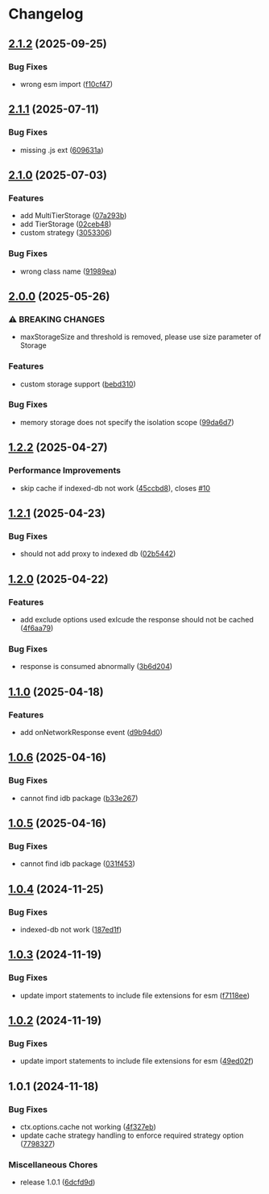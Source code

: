 # Changelog

## [2.1.2](https://github.com/keq-request/keq-cache/compare/v2.1.1...v2.1.2) (2025-09-25)


### Bug Fixes

* wrong esm import ([f10cf47](https://github.com/keq-request/keq-cache/commit/f10cf4769144a8c205209437388565f1dc7c7096))

## [2.1.1](https://github.com/keq-request/keq-cache/compare/v2.1.0...v2.1.1) (2025-07-11)


### Bug Fixes

* missing .js ext ([609631a](https://github.com/keq-request/keq-cache/commit/609631af7334fa41f42b9607137c61be1435e29e))

## [2.1.0](https://github.com/keq-request/keq-cache/compare/v2.0.0...v2.1.0) (2025-07-03)


### Features

* add MultiTierStorage ([07a293b](https://github.com/keq-request/keq-cache/commit/07a293b75689c33ee05f31bd3446856244f83aa4))
* add TierStorage ([02ceb48](https://github.com/keq-request/keq-cache/commit/02ceb4885f8a413fddd9fa732c0a2223a809b1f5))
* custom strategy ([3053306](https://github.com/keq-request/keq-cache/commit/3053306cfa408b9ed72a1d5fbbb9d4bbdfe7e816))


### Bug Fixes

* wrong class name ([91989ea](https://github.com/keq-request/keq-cache/commit/91989eaeb1241d16128f08351f95b7b1b1c9fd22))

## [2.0.0](https://github.com/keq-request/keq-cache/compare/v1.2.2...v2.0.0) (2025-05-26)


### ⚠ BREAKING CHANGES

* maxStorageSize and threshold is removed, please use size parameter of Storage

### Features

* custom storage support ([bebd310](https://github.com/keq-request/keq-cache/commit/bebd3106c735fcb5b12142a3d1c19025806a2098))


### Bug Fixes

* memory storage does not specify the isolation scope ([99da6d7](https://github.com/keq-request/keq-cache/commit/99da6d7c23b2b91eb12075195a5d55ae1021fab0))

## [1.2.2](https://github.com/keq-request/keq-cache/compare/v1.2.1...v1.2.2) (2025-04-27)


### Performance Improvements

* skip cache if indexed-db not work ([45ccbd8](https://github.com/keq-request/keq-cache/commit/45ccbd8d42ce7bf14fc03f98b7a8ce162c61e43d)), closes [#10](https://github.com/keq-request/keq-cache/issues/10)

## [1.2.1](https://github.com/keq-request/keq-cache/compare/v1.2.0...v1.2.1) (2025-04-23)


### Bug Fixes

* should not add proxy to indexed db ([02b5442](https://github.com/keq-request/keq-cache/commit/02b54429856f4e343cd04d98cfb78a1d99e31249))

## [1.2.0](https://github.com/keq-request/keq-cache/compare/v1.1.0...v1.2.0) (2025-04-22)


### Features

* add exclude options used exlcude the response should not be cached ([4f6aa79](https://github.com/keq-request/keq-cache/commit/4f6aa793b4aa671695ee1e792dcf1de83b66b37b))


### Bug Fixes

* response is consumed abnormally ([3b6d204](https://github.com/keq-request/keq-cache/commit/3b6d204f94982219e27f751b162396bd1ff27548))

## [1.1.0](https://github.com/keq-request/keq-cache/compare/v1.0.6...v1.1.0) (2025-04-18)


### Features

* add onNetworkResponse event ([d9b94d0](https://github.com/keq-request/keq-cache/commit/d9b94d0e5d3dd172d48c8228ba51ad32d1eeee41))

## [1.0.6](https://github.com/keq-request/keq-cache/compare/v1.0.5...v1.0.6) (2025-04-16)


### Bug Fixes

* cannot find idb package ([b33e267](https://github.com/keq-request/keq-cache/commit/b33e267b7eb845e9e78c2ccb5d2a33db0ee7973a))

## [1.0.5](https://github.com/keq-request/keq-cache/compare/v1.0.4...v1.0.5) (2025-04-16)


### Bug Fixes

* cannot find idb package ([031f453](https://github.com/keq-request/keq-cache/commit/031f45358713cff0fe95a13613c2bf8b72fcb5c8))

## [1.0.4](https://github.com/keq-request/keq-cache/compare/v1.0.3...v1.0.4) (2024-11-25)


### Bug Fixes

* indexed-db not work ([187ed1f](https://github.com/keq-request/keq-cache/commit/187ed1ff399ca681a683c2b4d615963aced202b8))

## [1.0.3](https://github.com/keq-request/keq-cache/compare/v1.0.2...v1.0.3) (2024-11-19)


### Bug Fixes

* update import statements to include file extensions for esm ([f7118ee](https://github.com/keq-request/keq-cache/commit/f7118eeb2913ce48dc2bc53c99b831d52ecb8098))

## [1.0.2](https://github.com/keq-request/keq-cache/compare/v1.0.1...v1.0.2) (2024-11-19)


### Bug Fixes

* update import statements to include file extensions for esm ([49ed02f](https://github.com/keq-request/keq-cache/commit/49ed02f64e15f14a04c8f54281b913545db97af2))

## 1.0.1 (2024-11-18)


### Bug Fixes

* ctx.options.cache not working ([4f327eb](https://github.com/keq-request/keq-cache/commit/4f327eb887698b51cb44ebe4742f9e79a94fa30d))
* update cache strategy handling to enforce required strategy option ([7798327](https://github.com/keq-request/keq-cache/commit/77983270544286046ab47df11b39c054fa84164e))


### Miscellaneous Chores

* release 1.0.1 ([6dcfd9d](https://github.com/keq-request/keq-cache/commit/6dcfd9d94ad82f0726d5c4031291ece719bd766c))

